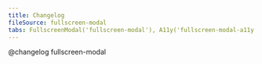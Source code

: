 ```yaml
---
title: Changelog
fileSource: fullscreen-modal
tabs: FullscreenModal('fullscreen-modal'), A11y('fullscreen-modal-a11y'), API('fullscreen-modal-api'), Example('fullscreen-modal-code'), Changelog('fullscreen-modal-changelog')
---
```


@changelog fullscreen-modal
